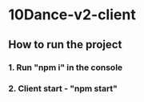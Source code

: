 # 10Dance-v2-client

## How to run the project
### 1. Run "npm i" in the console
### 2. Client start - "npm start"

